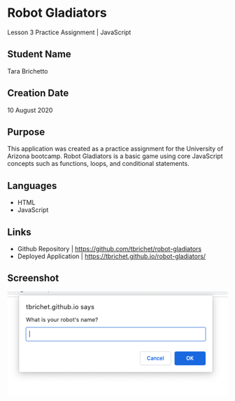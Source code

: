 # Robot Gladiators
Lesson 3 Practice Assignment | JavaScript

## Student Name
Tara Brichetto

## Creation Date
10 August 2020

## Purpose
This application was created as a practice assignment for the University of Arizona bootcamp. Robot Gladiators is a basic game using core JavaScript concepts such as functions, loops, and conditional statements.

## Languages
* HTML <br>
* JavaScript <br>

## Links
* Github Repository | https://github.com/tbrichet/robot-gladiators <br>
* Deployed Application | https://tbrichet.github.io/robot-gladiators/ <br>

## Screenshot
![RoboGladiators Screenshot](./screenshot.png)